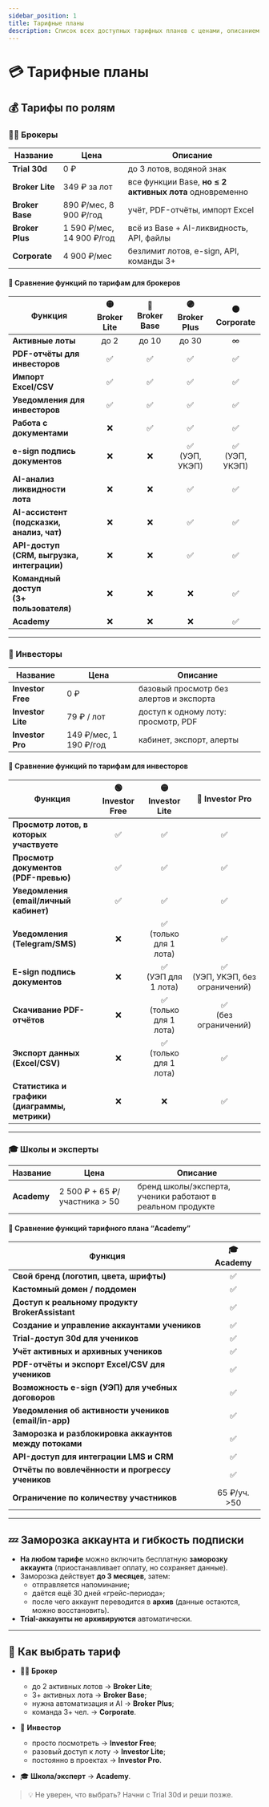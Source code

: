 ```yaml
---
sidebar_position: 1
title: Тарифные планы
description: Список всех доступных тарифных планов с ценами, описанием функций и целевой аудиторией
---
```


# 💳 Тарифные планы

## 💰 Тарифы по ролям

### 🧑‍💼 Брокеры

| Название        | Цена                      | Описание                                                |
|-----------------|---------------------------|---------------------------------------------------------|
| **Trial 30d**   | 0 ₽                       | до 3 лотов, водяной знак                                |
| **Broker Lite** | 349 ₽ за лот              | все функции Base, **но ≤ 2 активных лота** одновременно |
| **Broker Base** | 890 ₽/мес, 8 900 ₽/год    | учёт, PDF-отчёты, импорт Excel                          |
| **Broker Plus** | 1 590 ₽/мес, 14 900 ₽/год | всё из Base + AI-ликвидность, API, файлы                |
| **Corporate**   | 4 900 ₽/мес               | безлимит лотов, e-sign, API, команды 3+                 |

#### 🧩 Сравнение функций по тарифам для брокеров

| Функция                                        | 🟡 **Broker Lite** | 🔵 **Broker Base** | 🟣 **Broker Plus** |  ⚫ **Corporate**  |
|------------------------------------------------|:------------------:|:------------------:|:------------------:|:-----------------:|
| **Активные лоты**                              |        до 2        |       до 10        |       до 30        |         ∞         |
| **PDF-отчёты для инвесторов**                  |         ✅          |         ✅          |         ✅          |         ✅         |
| **Импорт Excel/CSV**                           |         ✅          |         ✅          |         ✅          |         ✅         |
| **Уведомления для инвесторов**                 |         ✅          |         ✅          |         ✅          |         ✅         |
| **Работа с документами**                       |         ❌          |         ✅          |         ✅          |         ✅         |
| **e-sign подпись документов**                  |         ❌          |         ❌          | ✅<br/>(УЭП, УКЭП)  | ✅<br/>(УЭП, УКЭП) |
| **AI-анализ ликвидности лота**                 |         ❌          |         ❌          |         ✅          |         ✅         |
| **AI-ассистент<br/>(подсказки, анализ, чат)**  |         ❌          |         ❌          |         ✅          |         ✅         |
| **API-доступ<br/>(CRM, выгрузка, интеграции)** |         ❌          |         ❌          |         ✅          |         ✅         |
| **Командный доступ<br/>(3+ пользователя)**     |         ❌          |         ❌          |         ❌          |         ✅         |
| **Academy**                                    |         ❌          |         ❌          |         ❌          |         ✅         |

---

### 👥 Инвесторы

| Название          | Цена                   | Описание                                |
|-------------------|------------------------|-----------------------------------------|
| **Investor Free** | 0 ₽                    | базовый просмотр без алертов и экспорта |
| **Investor Lite** | 79 ₽ / лот             | доступ к одному лоту: просмотр, PDF     |
| **Investor Pro**  | 149 ₽/мес, 1 190 ₽/год | кабинет, экспорт, алерты                |


#### 🧩 Сравнение функций по тарифам для инвесторов

| Функция                                           | 🟢 Investor Free |     🟡 Investor Lite      |          🔵 Investor Pro           |
|---------------------------------------------------|:----------------:|:-------------------------:|:----------------------------------:|
| **Просмотр лотов, в которых участвуете**          |        ✅         |             ✅             |                 ✅                  |
| **Просмотр документов<br/>(PDF-превью)**          |        ✅         |             ✅             |                 ✅                  |
| **Уведомления<br/>(email/личный кабинет)**        |        ✅         |             ✅             |                 ✅                  |
| **Уведомления<br/>(Telegram/SMS)**                |        ❌         | ✅<br/>(только для 1 лота) |                 ✅                  |
| **E-sign подпись документов**                     |        ❌         |  ✅<br/>(УЭП для 1 лота)   | ✅<br/>(УЭП, УКЭП, без ограничений) |
| **Скачивание PDF-отчётов**                        |        ❌         | ✅<br/>(только для 1 лота) |      ✅<br/>(без ограничений)       |
| **Экспорт данных<br/>(Excel/CSV)**                |        ❌         | ✅<br/>(только для 1 лота) |                 ✅                  |
| **Статистика и графики<br/>(диаграммы, метрики)** |        ❌         |             ❌             |                 ✅                  |


---

### 🎓 Школы и эксперты

| Название           | Цена                          | Описание                                                   |
|--------------------|-------------------------------|------------------------------------------------------------|
| **Academy**        | 2 500 ₽ + 65 ₽/участника > 50 | бренд школы/эксперта, ученики работают в реальном продукте |


#### 🧩 Сравнение функций тарифного плана “Academy”

| Функция                                                |    🎓 Academy     |
|--------------------------------------------------------|:-----------------:|
| **Свой бренд (логотип, цвета, шрифты)**                |         ✅         |
| **Кастомный домен / поддомен**                         |         ✅         |
| **Доступ к реальному продукту BrokerAssistant**        |         ✅         |
| **Создание и управление аккаунтами учеников**          |         ✅         |
| **Trial-доступ 30d для учеников**                      |         ✅         |
| **Учёт активных и архивных учеников**                  |         ✅         |
| **PDF-отчёты и экспорт Excel/CSV для учеников**        |         ✅         |
| **Возможность e-sign (УЭП) для учебных договоров**     |         ✅         |
| **Уведомления об активности учеников (email/in-app)**  |         ✅         |
| **Заморозка и разблокировка аккаунтов между потоками** |         ✅         |
| **API-доступ для интеграции LMS и CRM**                |         ✅         |
| **Отчёты по вовлечённости и прогрессу учеников**       |         ✅         |
| **Ограничение по количеству участников**               |   65 ₽/уч. >50    |

---

## 💤 Заморозка аккаунта и гибкость подписки

- **На любом тарифе** можно включить бесплатную **заморозку аккаунта** (приостанавливает оплату, но сохраняет данные).
- Заморозка действует **до 3 месяцев**, затем:
    - отправляется напоминание;
    - даётся ещё 30 дней «грейс-периода»;
    - после чего аккаунт переводится в **архив** (данные остаются, можно восстановить).
- **Trial-аккаунты не архивируются** автоматически.

---

## 🧠 Как выбрать тариф

- 🧑‍💼 **Брокер**
    - до 2 активных лотов → **Broker Lite**;
    - 3+ активных лота → **Broker Base**;
    - нужна автоматизация и AI → **Broker Plus**;
    - команда 3+ чел. → **Corporate**.

- 👥 **Инвестор**
    - просто посмотреть → **Investor Free**;
    - разовый доступ к лоту → **Investor Lite**;
    - постоянно в проектах → **Investor Pro**.

- 🎓 **Школа/эксперт** → **Academy**.

> 💡 Не уверен, что выбрать? Начни с Trial 30d и реши позже.  
